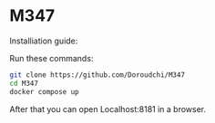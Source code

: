 # M347
Installiation guide:

Run these commands:
```bash
git clone https://github.com/Doroudchi/M347
cd M347
docker compose up
```
After that you can open Localhost:8181 in a browser.
